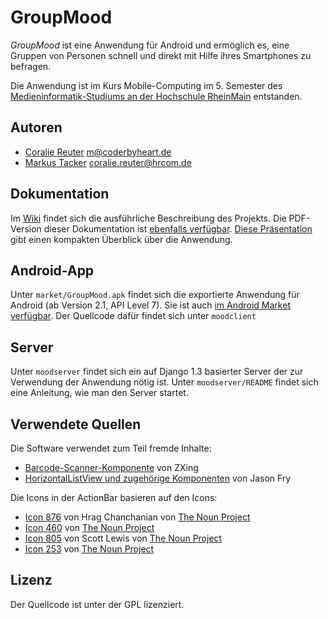 # GroupMood

_GroupMood_ ist eine Anwendung für Android und ermöglich es, eine Gruppen von Personen schnell und direkt mit Hilfe ihres Smartphones zu befragen. 

Die Anwendung ist im Kurs Mobile-Computing im 5. Semester des [Medieninformatik-Studiums an der Hochschule RheinMain](http://www.hs-rm.de/medieninformatik) entstanden. 

## Autoren

* [Coralie Reuter](http://github.com/CoralBlack) m@coderbyheart.de
* [Markus Tacker](http://github.com/tacker) coralie.reuter@hrcom.de

## Dokumentation

Im [Wiki](https://github.com/tacker/GroupMood/wiki) findet sich die ausführliche Beschreibung des Projekts. Die PDF-Version dieser Dokumentation ist [ebenfalls verfügbar](https://github.com/tacker/GroupMood/raw/master/documents/GroupMood.pdf). [Diese Präsentation](https://github.com/tacker/GroupMood/raw/master/documents/GroupMoodPräsentation.pdf) gibt einen kompakten Überblick über die Anwendung.

## Android-App

Unter ``market/GroupMood.apk`` findet sich die exportierte Anwendung für Android (ab Version 2.1, API Level 7).
Sie ist auch [im Android Market verfügbar](https://market.android.com/details?id=de.hsrm.mi.mobcomp.y2k11grp04).
Der Quellcode dafür findet sich unter ``moodclient``

## Server

Unter ``moodserver`` findet sich ein auf Django 1.3 basierter Server der zur Verwendung der Anwendung nötig ist. Unter ``moodserver/README`` findet sich eine Anleitung, wie man den Server startet.

## Verwendete Quellen

Die Software verwendet zum Teil fremde Inhalte:

* [Barcode-Scanner-Komponente](http://code.google.com/p/zxing/source/browse/trunk/android-integration/src/com/google/zxing/integration/android/) von ZXing
* [HorizontalListView und zugehörige Komponenten](https://github.com/fry15/uk.co.jasonfry.android.tools) von Jason Fry

Die Icons in der ActionBar basieren auf den Icons:

* [Icon 876](http://thenounproject.com/noun/check-box/#icon-No876) von Hrag Chanchanian von [The Noun Project](http://www.thenounproject.com/)
* [Icon 460](http://thenounproject.com/noun/blog/#icon-No460) von [The Noun Project](http://www.thenounproject.com/)
* [Icon 805](http://thenounproject.com/noun/pie-chart/#icon-No805) von Scott Lewis von [The Noun Project](http://www.thenounproject.com/)
* [Icon 253](http://thenounproject.com/noun/share/#icon-No253) von [The Noun Project](http://www.thenounproject.com/)

## Lizenz

Der Quellcode ist unter der GPL lizenziert.

